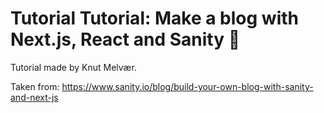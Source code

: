 # Tutorial Tutorial: Make a blog with Next.js, React and Sanity 🚀

Tutorial made by Knut Melvær.

Taken from: https://www.sanity.io/blog/build-your-own-blog-with-sanity-and-next-js
